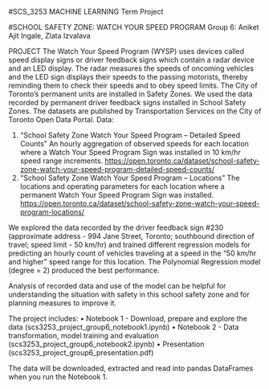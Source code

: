 #SCS_3253 MACHINE LEARNING Term Project

#SCHOOL SAFETY ZONE: WATCH YOUR SPEED PROGRAM
Group 6: Aniket Ajit Ingale, Zlata Izvalava

PROJECT
The Watch Your Speed Program (WYSP) uses devices called speed display signs or driver feedback signs which contain a radar device and an LED display. The radar measures the speeds of oncoming vehicles and the LED sign displays their speeds to the passing motorists, thereby reminding them to check their speeds and to obey speed limits. The City of Toronto’s permanent units are installed in Safety Zones.
We used the data recorded by permanent driver feedback signs installed in School Safety Zones. The datasets are published by Transportation Services on the City of Toronto Open Data Portal.
Data:
1.	“School Safety Zone Watch Your Speed Program – Detailed Speed Counts” 
An hourly aggregation of observed speeds for each location where a Watch Your Speed Program Sign was installed in 10 km/hr speed range increments.
https://open.toronto.ca/dataset/school-safety-zone-watch-your-speed-program-detailed-speed-counts/
2.	 “School Safety Zone Watch Your Speed Program – Locations”
The locations and operating parameters for each location where a permanent Watch Your Speed Program Sign was installed.
https://open.toronto.ca/dataset/school-safety-zone-watch-your-speed-program-locations/

We explored the data recorded by the driver feedback sign #230 (approximate address - 994 Jane Street, Toronto; southbound direction of travel; speed limit - 50 km/hr) and trained different regression models for predicting an hourly count of vehicles traveling at a speed in the “50 km/hr and higher” speed range for this location. The Polynomial Regression model (degree = 2) produced the best performance.

Analysis of recorded data and use of the model can be helpful for understanding the situation with safety in this school safety zone and for planning measures to improve it.

The project includes:
•	Notebook 1 - Download, prepare and explore the data (scs3253_project_group6_notebook1.ipynb)
•	Notebook 2 - Data transformation, model training and evaluation (scs3253_project_group6_notebook2.ipynb)
•	Presentation (scs3253_project_group6_presentation.pdf)

The data will be downloaded, extracted and read into pandas DataFrames when you run the Notebook 1.


